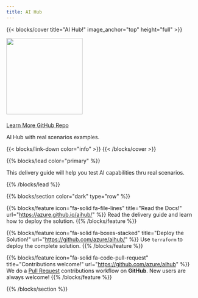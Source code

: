 ```yaml
---
title: AI Hub
---
```


{{< blocks/cover title="AI Hub!" image_anchor="top" height="full" >}}
<div class=""><img src="/img/aihub-logo.png" style="height: 200px; margin-bottom: 20px;" /></div>
<div class="">
<a class="btn btn-lg btn-primary me-3 mb-4" href="/aihub/docs/">
  Learn More <i class="fas fa-arrow-alt-circle-right ms-2"></i>
</a>
<a class="btn btn-lg btn-secondary me-3 mb-4" href="https://github.com/azure/aihub">
  GitHub Repo <i class="fab fa-github ms-2 "></i>
</a>
<p class="lead mt-5">AI Hub with real scenarios examples.</p>
</div>



{{< blocks/link-down color="info" >}}
{{< /blocks/cover >}}


{{% blocks/lead color="primary" %}}

This delivery guide will help you test AI capabilities thru real scenarios.

{{% /blocks/lead %}}


{{% blocks/section color="dark" type="row" %}}

{{% blocks/feature icon="fa-solid fa-file-lines" title="Read the Docs!" url="https://azure.github.io/aihub/" %}}
Read the delivery guide and learn how to deploy the solution.
{{% /blocks/feature %}}

{{% blocks/feature icon="fa-solid fa-boxes-stacked" title="Deploy the Solution!" url="https://github.com/azure/aihub/" %}}
Use `terraform` to deploy the complete solution.
{{% /blocks/feature %}}

{{% blocks/feature icon="fa-solid fa-code-pull-request" title="Contributions welcome!" url="https://github.com/azure/aihub" %}}
We do a [Pull Request](https://github.com/azure/aihub/pulls) contributions workflow on **GitHub**. New users are always welcome!
{{% /blocks/feature %}}

{{% /blocks/section %}}
